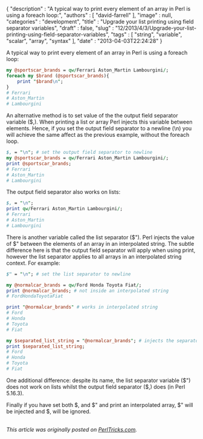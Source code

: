 {
   "description" : "A typical way to print every element of an array in Perl is using a foreach loop:",
   "authors" : [
      "david-farrell"
   ],
   "image" : null,
   "categories" : "development",
   "title" : "Upgrade your list printing using field separator variables",
   "draft" : false,
   "slug" : "12/2013/4/3/Upgrade-your-list-printing-using-field-separator-variables",
   "tags" : [
      "string",
      "variable",
      "scalar",
      "array",
      "syntax"
   ],
   "date" : "2013-04-03T22:24:28"
}


A typical way to print every element of an array in Perl is using a foreach loop:

```perl
my @sportscar_brands = qw/Ferrari Aston_Martin Lambourgini/;
foreach my $brand (@sportscar_brands){
    print "$brand\n";
}
# Ferrari
# Aston_Martin
# Lambourgini
```

An alternative method is to set value of the the output field separator variable ($,). When printing a list or array Perl injects this variable between elements. Hence, if you set the output field separator to a newline (\\n) you will achieve the same affect as the previous example, without the foreach loop.

```perl
$, = "\n"; # set the output field separator to newline
my @sportscar_brands = qw/Ferrari Aston_Martin Lambourgini/;
print @sportscar_brands;
# Ferrari
# Aston_Martin
# Lambourgini
```

The output field separator also works on lists:

```perl
$, = "\n";
print qw/Ferrari Aston_Martin Lambourgini/;
# Ferrari
# Aston_Martin
# Lambourgini
```

There is another variable called the list separator ($"). Perl injects the value of $" between the elements of an array in an interpolated string. The subtle difference here is that the output field separator will apply when using print, however the list separator applies to all arrays in an interpolated string context. For example:

```perl
$" = "\n"; # set the list separator to newline
```

```perl
my @normalcar_brands = qw/Ford Honda Toyota Fiat/;
print @normalcar_brands; # not inside an interpolated string
# FordHondaToyotaFiat

print "@normalcar_brands" # works in interpolated string
# Ford
# Honda
# Toyota
# Fiat

my $separated_list_string = "@normalcar_brands"; # injects the separator
print $separated_list_string;
# Ford
# Honda
# Toyota
# Fiat
```

One additional difference: despite its name, the list separator variable ($") does not work on lists whilst the output field separator ($,) does (in Perl 5.16.3).

Finally if you have set both $, and $" and print an interpolated array, $" will be injected and $, will be ignored.

\
*This article was originally posted on [PerlTricks.com](http://perltricks.com).*
